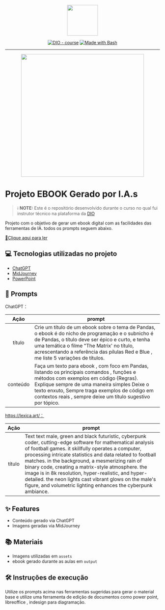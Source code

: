 <p align="center">
    <img width="100" src=".github/assets/banner.png">
</p>


<p align="center">
<a href="https://dio.me/"><img src="https://img.shields.io/badge/DIO-Course-28DA77?logo=youtube" alt="DIO - course"></a>
<a href="https://www.gnu.org/software/bash/" title="Go to Bash homepage"><img src="https://img.shields.io/badge/Prompt-Project-blue?logo=gnu-bash&amp;logoColor=white" alt="Made with Bash"></a></p>

-------


<p align="center">
<img 
    src="./assets/cover.png"
    width="400"  
/>
</p>

# Projeto EBOOK Gerado por I.A.s


 > ℹ️ **NOTE:** Este é o repositório desenvolvido durante o curso no qual fui instrutor técnico na plataforma da [DIO](https://dio.me)

Projeto com o objetivo de gerar um ebook digital com as facilidades das ferramentas de IA. todos os prompts
seguem abaixo.

<a href="https://github.com/felipeAguiarCode/prompts-recipe-to-create-a-ebook/blob/main/output/ebook%20-%20css%20jedi%20output.pdf" title="View PDF now"> 📕Clique aqui para ler</a>

## 💻 Tecnologias utilizadas no projeto

- [ChatGPT](https://chat.openai.com/) 
- [MidJourney](https://www.midjourney.com/app/)
- [PowerPoint](https://www.microsoft.com/en/microsoft-365/powerpoint)

## 🧠 Prompts


ChatGPT：

|   Ação   | prompt                                                                                                                                                                                                                                                                         |
| :------: | ------------------------------------------------------------------------------------------------------------------------------------------------------------------------------------------------------------------------------------------------------------------------------ |
|  título  | Crie um título de um ebook sobre o tema de Pandas, o ebook é do nicho de programação e o subnicho é de Pandas, o título deve ser épico e curto, e tenha uma temática o filme "The Matrix' no título, acrescentando a referência das pílulas Red e Blue , me liste 5 variações de títulos.|
| conteúdo | Faça um texto para ebook , com foco em Pandas, listando os principais comandos , funções e métodos com exemplos em código {Regras}.  Explique sempre de uma maneira simples Deixe o texto enxuto, Sempre traga exemplos de código em contextos reais , sempre deixe um título sugestivo por tópico. |


https://lexica.art/：

|  Ação  | prompt                                                                                 |
| :----: | -------------------------------------------------------------------------------------- |
| título | Text text male, green and black futuristic, cyberpunk coder, cutting-edge software for mathematical analysis of football games. it skillfully operates a computer, processing intricate statistics and data related to football matches. in the background, a mesmerizing rain of binary code, creating a matrix-style atmosphere. the image is in 8k resolution, hyper-realistic, and hyper-detailed. the neon lights cast vibrant glows on the male's figure, and volumetric lighting enhances the cyberpunk ambiance. |

## ✨ Features

- Conteúdo gerado via ChatGPT
- Imagens geradas via MidJourney

## 📚 Materiais

- Imagens utilizadas em `assets`
- ebook gerado durante as aulas em `output`

## 🛠️ Instruções de execução

Utilize os prompts acima nas ferramentas sugeridas para gerar o material base e utilize uma ferramenta de edição de documentos como power point, libreoffice , indesign para diagramação.


